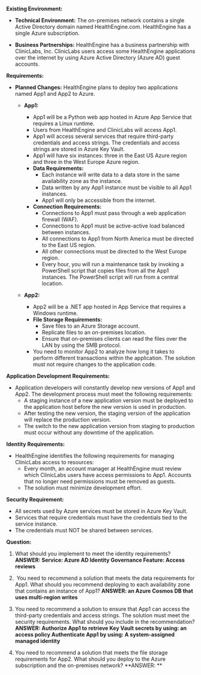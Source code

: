 
**Existing Environment:**

- **Technical Environment:** The on-premises network contains a single Active Directory domain named HealthEngine.com. HealthEngine has a single Azure subscription.
    
- **Business Partnerships:** HealthEngine has a business partnership with ClinicLabs, Inc. ClinicLabs users access some HealthEngine applications over the internet by using Azure Active Directory (Azure AD) guest accounts.
    

**Requirements:**

- **Planned Changes:** HealthEngine plans to deploy two applications named App1 and App2 to Azure.
    
    - **App1:**
        
        - App1 will be a Python web app hosted in Azure App Service that requires a Linux runtime.
        - Users from HealthEngine and ClinicLabs will access App1.
        - App1 will access several services that require third-party credentials and access strings. The credentials and access strings are stored in Azure Key Vault.
        - App1 will have six instances: three in the East US Azure region and three in the West Europe Azure region.
        - **Data Requirements:**
            - Each instance will write data to a data store in the same availability zone as the instance.
            - Data written by any App1 instance must be visible to all App1 instances.
            - App1 will only be accessible from the internet.
        - **Connection Requirements:**
            - Connections to App1 must pass through a web application firewall (WAF).
            - Connections to App1 must be active-active load balanced between instances.
            - All connections to App1 from North America must be directed to the East US region.
            - All other connections must be directed to the West Europe region.
            - Every hour, you will run a maintenance task by invoking a PowerShell script that copies files from all the App1 instances. The PowerShell script will run from a central location.
    - **App2:**
        
        - App2 will be a .NET app hosted in App Service that requires a Windows runtime.
        - **File Storage Requirements:**
            - Save files to an Azure Storage account.
            - Replicate files to an on-premises location.
            - Ensure that on-premises clients can read the files over the LAN by using the SMB protocol.
        - You need to monitor App2 to analyze how long it takes to perform different transactions within the application. The solution must not require changes to the application code.

**Application Development Requirements:**

- Application developers will constantly develop new versions of App1 and App2. The development process must meet the following requirements:
    - A staging instance of a new application version must be deployed to the application host before the new version is used in production.
    - After testing the new version, the staging version of the application will replace the production version.
    - The switch to the new application version from staging to production must occur without any downtime of the application.

**Identity Requirements:**

- HealthEngine identifies the following requirements for managing ClinicLabs access to resources:
    - Every month, an account manager at HealthEngine must review which ClinicLabs users have access permissions to App1. Accounts that no longer need permissions must be removed as guests.
    - The solution must minimize development effort.

**Security Requirement:**

- All secrets used by Azure services must be stored in Azure Key Vault.
- Services that require credentials must have the credentials tied to the service instance.
- The credentials must NOT be shared between services.

**Question:** 

1. What should you implement to meet the identity requirements?
	**ANSWER: 
		Service: Azure AD Identity Governance
		Feature: Access reviews**

2.  You need to recommend a solution that meets the data requirements for App1. What should you recommend deploying to each availability zone that contains an instance of App1?
	**ANSWER: an Azure Cosmos DB that uses multi-region writes**

3. You need to recommend a solution to ensure that App1 can access the third-party credentials and access strings. The solution must meet the security requirements. What should you include in the recommendation?
	**ANSWER: 
		Authorize App1 to retrieve Key Vault secrets by using: an access policy
		Authenticate App1 by using: A system-assigned managed identity**


4. You need to recommend a solution that meets the file storage requirements for App2. What should you deploy to the Azure subscription and the on-premises network?
		**ANSWER: 
			**